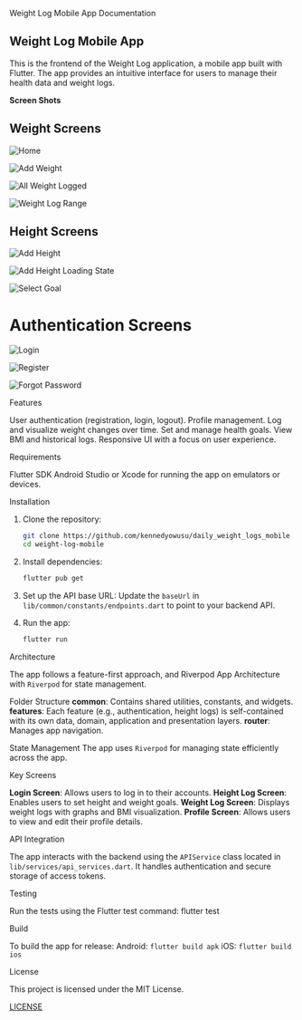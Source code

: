 Weight Log Mobile App Documentation

## Weight Log Mobile App

This is the frontend of the Weight Log application, a mobile app built with Flutter. The app provides an intuitive interface for users to manage their health data and weight logs.

**Screen Shots**

## Weight Screens
![Home](/assets/images/screentshots/home.png)

![Add Weight](/assets/images/screentshots/add_weight.png)

![All Weight Logged](/assets/images/screentshots/all_log_weights.png)

![Weight Log Range](/assets/images/screentshots/week_long_weight.png)

## Height Screens
![Add Height](/assets/images/screentshots/add_height.png)

![Add Height Loading State](/assets/images/screentshots/adding_height.png)

![Select Goal](/assets/images/screentshots/select_goal.png)

# Authentication Screens
![Login](/assets/images/screentshots/login.png)

![Register](/assets/images/screentshots/registration.png)

![Forgot Password](/assets/images/screentshots/forget_password.png)


Features

User authentication (registration, login, logout).
Profile management.
Log and visualize weight changes over time.
Set and manage health goals.
View BMI and historical logs.
Responsive UI with a focus on user experience.

Requirements

Flutter SDK
Android Studio or Xcode for running the app on emulators or devices.

Installation

1. Clone the repository:
   ```bash
   git clone https://github.com/kennedyowusu/daily_weight_logs_mobile
   cd weight-log-mobile
   ```

2. Install dependencies:
   ```bash
   flutter pub get
   ```

3. Set up the API base URL:
   Update the `baseUrl` in `lib/common/constants/endpoints.dart` to point to your backend API.

4. Run the app:
   ```bash
   flutter run
   ```

Architecture

The app follows a feature-first approach, and Riverpod App Architecture with `Riverpod` for state management.

Folder Structure
**common**: Contains shared utilities, constants, and widgets.
**features**: Each feature (e.g., authentication, height logs) is self-contained with its own data, domain, application and presentation layers.
**router**: Manages app navigation.

State Management
The app uses `Riverpod` for managing state efficiently across the app.

Key Screens

**Login Screen**: Allows users to log in to their accounts.
**Height Log Screen**: Enables users to set height and weight goals.
**Weight Log Screen**: Displays weight logs with graphs and BMI visualization.
**Profile Screen**: Allows users to view and edit their profile details.

API Integration

The app interacts with the backend using the `APIService` class located in `lib/services/api_services.dart`. It handles authentication and secure storage of access tokens.

Testing

Run the tests using the Flutter test command:
flutter test

Build

To build the app for release:
Android: `flutter build apk`
iOS: `flutter build ios`

License

This project is licensed under the MIT License.

[LICENSE](https://github.com/kennedyowusu/daily_weight_logs_mobile/blob/main/LICENSE)

